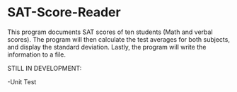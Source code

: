# SAT-Score-Reader
This program documents SAT scores of ten students (Math and verbal scores).
The program will then calculate the test averages for both subjects, and display the standard deviation.
Lastly, the program will write the information to a file.

STILL IN DEVELOPMENT:


-Unit Test
